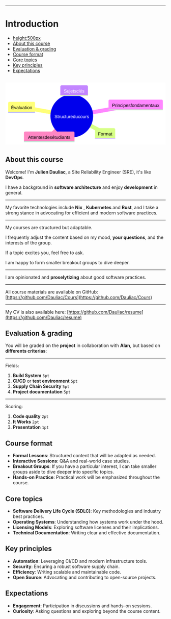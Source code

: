______________________________________________________________________

# Introduction

<!-- vale off -->

- [height:500px](#height500px)
- [About this course](#about-this-course)
- [Evaluation & grading](#evaluation--grading)
- [Course format](#course-format)
- [Core topics](#core-topics)
- [Key principles](#key-principles)
- [Expectations](#expectations)

<!-- vale on -->

## ![height:500px](./assets/mindmap.svg)

## About this course

<!-- header: 'Introduction' -->

<!-- footer: 'Julien Dauliac -- ynov.casualty925@passfwd.com' -->

<!-- headingDivider: 3 -->

<!-- colorPreset: sunset -->

<!-- paginate: true -->

Welcome! I'm **Julien Dauliac**, a Site Reliability Engineer (SRE), it's like **DevOps**.

I have a background in **software architecture** and enjoy **development** in general.

______________________________________________________________________

My favorite technologies include **Nix** , **Kubernetes** and **Rust**, and I take a strong stance in advocating for efficient and modern software practices.

______________________________________________________________________

My courses are structured but adaptable.

I frequently adjust the content based on my mood, **your questions**, and the interests of the group.

If a topic excites you, feel free to ask.

I am happy to form smaller breakout groups to dive deeper.

______________________________________________________________________

I am opinionated and **proselytizing** about good software practices.

______________________________________________________________________

All course materials are available on GitHub: [https://github.com/Dauliac/Cours](https://github.com/Dauliac/Cours)

______________________________________________________________________

My CV is also available here: [https://github.com/Dauliac/resume](https://github.com/Dauliac/resume)

## Evaluation & grading

You will be graded on the **project** in collaboration with **Alan**, but based on **differents criterias**:

______________________________________________________________________

Fields:

1. **Build System** `5pt`
1. **CI/CD** or **test environment** `5pt`
1. **Supply Chain Security** `5pt`
1. **Project documentation** `5pt`

______________________________________________________________________

Scoring:

1. **Code quality** `2pt`
1. **It Works** `2pt`
1. **Presentation** `1pt`

## Course format

- **Formal Lessons**: Structured content that will be adapted as needed.
- **Interactive Sessions**: Q&A and real-world case studies.
- **Breakout Groups**: If you have a particular interest, I can take smaller groups aside to dive deeper into specific topics.
- **Hands-on Practice**: Practical work will be emphasized throughout the course.

## Core topics

- **Software Delivery Life Cycle (SDLC)**: Key methodologies and industry best practices.
- **Operating Systems**: Understanding how systems work under the hood.
- **Licensing Models**: Exploring software licenses and their implications.
- **Technical Documentation**: Writing clear and effective documentation.

## Key principles

- **Automation**: Leveraging CI/CD and modern infrastructure tools.
- **Security**: Ensuring a robust software supply chain.
- **Efficiency**: Writing scalable and maintainable code.
- **Open Source**: Advocating and contributing to open-source projects.

## Expectations

- **Engagement**: Participation in discussions and hands-on sessions.
- **Curiosity**: Asking questions and exploring beyond the course content.
